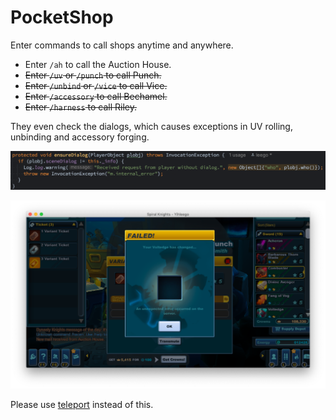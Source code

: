 # PocketShop

Enter commands to call shops anytime and anywhere.

- Enter `/ah` to call the Auction House.
- ~~Enter `/uv` or `/punch` to call Punch.~~
- ~~Enter `/unbind` or `/vice` to call Vice.~~
- ~~Enter `/accessory` to call Bechamel.~~
- ~~Enter `/harness` to call Riley.~~

They even check the dialogs, which causes exceptions in UV rolling, unbinding and accessory forging.

![ensure_dialog](ensure_dialog.png)

![failed](failed.png)

Please use [teleport](https://github.com/spiralstudio/mods/tree/main/teleport) instead of this.

